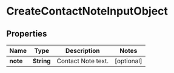
# CreateContactNoteInputObject

## Properties
Name | Type | Description | Notes
------------ | ------------- | ------------- | -------------
**note** | **String** | Contact Note text. |  [optional]



